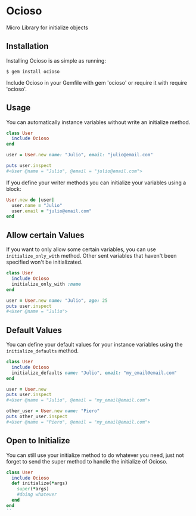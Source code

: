 # Ocioso

Micro Library for initialize objects

## Installation

Installing Ocioso is as simple as running:

```
$ gem install ocioso
```

Include Ocioso in your Gemfile with gem 'ocioso' or require it with require 'ocioso'.

Usage
-----

You can automatically instance variables without write an initialize method.

```ruby
class User
  include Ocioso
end

user = User.new name: "Julio", email: "julio@email.com"

puts user.inspect
#<User @name = "Julio", @email = "julio@email.com">
```

If you define your writer methods you can initialize your variables using a block:

```ruby
User.new do |user|
  user.name = "Julio"
  user.email = "julio@email.com"
end
```

## Allow certain Values

If you want to only allow some certain variables, you can use `initialize_only_with` method. Other sent variables that haven't been specified won't be initializated.

```ruby
class User
  include Ocioso
  initialize_only_with :name
end

user = User.new name: "Julio", age: 25
puts user.inspect
#<User @name = "Julio">
```

## Default Values

You can define your default values for your instance variables using the `initialize_defaults` method.

```ruby
class User
  include Ocioso
  initialize_defaults name: "Julio", email: "my_email@email.com"
end

user = User.new
puts user.inspect
#<User @name = "Julio", @email = "my_email@email.com">

other_user = User.new name: "Piero"
puts other_user.inspect
#<User @name = "Piero", @email = "my_email@email.com">
```

## Open to Initialize

You can still use your initialize method to do whatever you need, just not forget to send the super method to handle the initialize of Ocioso.

```ruby
class User
  include Ocioso
  def initialize(*args)
    super(*args)
    #doing whatever
  end
end
``
